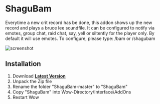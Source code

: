 # ShaguBam

Everytime a new crit record has be done, this addon shows up the new record and plays a bruce lee soundfile.
It can be configured to notify via emotes, group chat, raid chat, say, yell or siltently for the player only.
By default it will use emotes. To configure, please type: /bam or /shagubam

![screenshot](https://raw.githubusercontent.com/shagu/ShaguAddons/master/_img/ShaguBam/screenshot.jpg)

## Installation
1. Download **[Latest Version](https://github.com/shagu/ShaguBam/archive/master.zip)**
2. Unpack the Zip file
3. Rename the folder "ShaguBam-master" to "ShaguBam"
4. Copy "ShaguBam" into Wow-Directory\Interface\AddOns
5. Restart Wow
